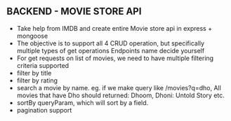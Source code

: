 ## BACKEND - MOVIE STORE API

- Take help from IMDB and create entire Movie store api in express + mongoose
- The objective is to support all 4 CRUD operation, but specifically multiple types of get operations
  Endpoints name decide yourself
- For get requests on list of movies, we need to have multiple filtering criteria supported
- filter by title
- filter by rating
- search a movie by name. eg. if we make query like /movies?q=dho, All movies that have Dho should returned: Dhoom, Dhoni: Untold Story etc.
- sortBy queryParam, which will sort by a field.
- pagination support
